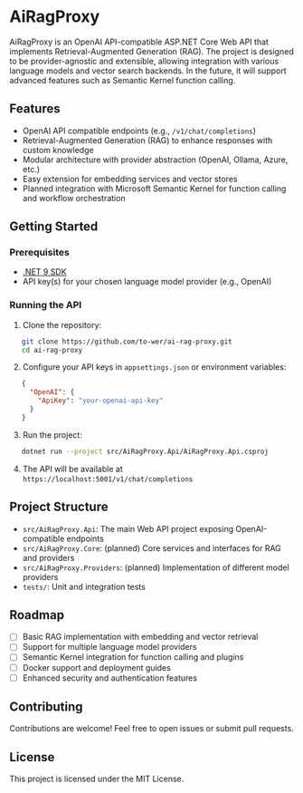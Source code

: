 # AiRagProxy

AiRagProxy is an OpenAI API-compatible ASP.NET Core Web API that implements Retrieval-Augmented Generation (RAG). The project is designed to be provider-agnostic and extensible, allowing integration with various language models and vector search backends. In the future, it will support advanced features such as Semantic Kernel function calling.

## Features

- OpenAI API compatible endpoints (e.g., `/v1/chat/completions`)
- Retrieval-Augmented Generation (RAG) to enhance responses with custom knowledge
- Modular architecture with provider abstraction (OpenAI, Ollama, Azure, etc.)
- Easy extension for embedding services and vector stores
- Planned integration with Microsoft Semantic Kernel for function calling and workflow orchestration

## Getting Started

### Prerequisites

- [.NET 9 SDK](https://dotnet.microsoft.com/download)
- API key(s) for your chosen language model provider (e.g., OpenAI)

### Running the API

1. Clone the repository:
```bash
   git clone https://github.com/to-wer/ai-rag-proxy.git
   cd ai-rag-proxy
```

2. Configure your API keys in `appsettings.json` or environment variables:

```json
   {
     "OpenAI": {
       "ApiKey": "your-openai-api-key"
     }
   }
```

3. Run the project:

```bash
   dotnet run --project src/AiRagProxy.Api/AiRagProxy.Api.csproj
   ```

4. The API will be available at `https://localhost:5001/v1/chat/completions`

## Project Structure

* `src/AiRagProxy.Api`: The main Web API project exposing OpenAI-compatible endpoints
* `src/AiRagProxy.Core`: (planned) Core services and interfaces for RAG and providers
* `src/AiRagProxy.Providers`: (planned) Implementation of different model providers
* `tests/`: Unit and integration tests

## Roadmap

* [ ] Basic RAG implementation with embedding and vector retrieval
* [ ] Support for multiple language model providers
* [ ] Semantic Kernel integration for function calling and plugins
* [ ] Docker support and deployment guides
* [ ] Enhanced security and authentication features

## Contributing

Contributions are welcome! Feel free to open issues or submit pull requests.

## License

This project is licensed under the MIT License.
